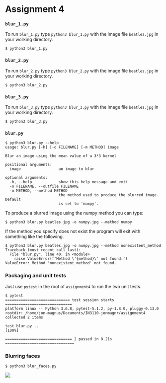 # Assignment 4

### `blur_1.py`
To run `blur_1.py` type `python3 blur_1.py` with the image file `beatles.jpg` in your working directory.
```
$ python3 blur_1.py
```

### `blur_2.py`
To run `blur_2.py` type `python3 blur_2.py` with the image file `beatles.jpg` in your working directory.
```
$ python3 blur_2.py
```

### `blur_3.py`
To run `blur_3.py` type `python3 blur_3.py` with the image file `beatles.jpg` in your working directory.
```
$ python3 blur_3.py
```

### `blur.py`
```
$ python3 blur.py --help
usage: blur.py [-h] [-o FILENAME] [-m METHOD] image

Blur an image using the mean value of a 3*3 kernel

positional arguments:
  image                 an image to blur

optional arguments:
  -h, --help            show this help message and exit
  -o FILENAME, --outfile FILENAME
  -m METHOD, --method METHOD
                        the method used to produce the blurred image. Default
                        is set to 'numpy'.
```

To produce a blurred image using the numpy method you can type:

```
$ python3 blur.py beatles.jpg -o numpy.jpg --method numpy
```

If the method you specify does not exist the program will exit with something like the following.

```
$ python3 blur.py beatles.jpg -o numpy.jpg --method nonexistent_method
Traceback (most recent call last):
  File "blur.py", line 40, in <module>
    raise ValueError(f'Method \'{method}\' not found.')
ValueError: Method 'nonexistent_method' not found.
```

### Packaging and unit tests
Just use `pytest` in the root of `assignment4` to run the two unit tests.
```
$ pytest
============================= test session starts ==============================
platform linux -- Python 3.6.8, pytest-5.1.2, py-1.8.0, pluggy-0.13.0
rootdir: /home/jon-magnus/Documents/IN3110-jonmagnr/assignment4
collected 2 items

test_blur.py ..                                                          [100%]

============================== 2 passed in 8.21s ===============================
```

### Blurring faces
```
$ python3 blur_faces.py
```
![](.blur_faces_output.png)
